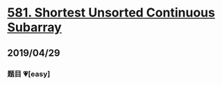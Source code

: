 # [581. Shortest Unsorted Continuous Subarray](https://leetcode.com/problems/shortest-unsorted-continuous-subarray/)

## 2019/04/29

### 题目 💗[easy]
